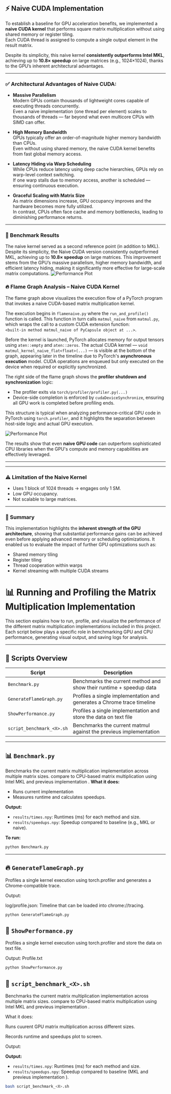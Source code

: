 ## ⚡ Naive CUDA Implementation

To establish a baseline for GPU acceleration benefits, we implemented a **naive CUDA kernel** that performs square matrix multiplication without using shared memory or register tiling.  
Each CUDA thread is assigned to compute a single output element in the result matrix.

Despite its simplicity, this naive kernel **consistently outperforms Intel MKL**, achieving up to **10.8× speedup** on large matrices (e.g., 1024×1024), thanks to the GPU’s inherent architectural advantages.

---

### ✅ Architectural Advantages of Naive CUDA:

- **Massive Parallelism**  
  Modern GPUs contain thousands of lightweight cores capable of executing threads concurrently.  
  Even a naive implementation (one thread per element) scales to thousands of threads — far beyond what even multicore CPUs with SIMD can offer.

- **High Memory Bandwidth**  
  GPUs typically offer an order-of-magnitude higher memory bandwidth than CPUs.  
  Even without using shared memory, the naive CUDA kernel benefits from fast global memory access.

- **Latency Hiding via Warp Scheduling**  
  While CPUs reduce latency using deep cache hierarchies, GPUs rely on warp-level context switching.  
  If one warp stalls due to memory access, another is scheduled — ensuring continuous execution.

- **Graceful Scaling with Matrix Size**  
  As matrix dimensions increase, GPU occupancy improves and the hardware becomes more fully utilized.  
  In contrast, CPUs often face cache and memory bottlenecks, leading to diminishing performance returns.

---

### 🧪 Benchmark Results

The naive kernel served as a second reference point (in addition to MKL).
Despite its simplicity, the Naive CUDA version consistently outperformed MKL, achieving up to
<strong>10.8× speedup</strong> on large matrices. This improvement stems from the GPU’s massive parallelism,
higher memory bandwidth, and efficient latency hiding, making it significantly more effective for large-scale matrix computations.
![Performance Plot](images/graph1.png)



  ### 🔥 Flame Graph Analysis – Naive CUDA Kernel

The flame graph above visualizes the execution flow of a PyTorch program that invokes a naive CUDA-based matrix multiplication kernel.

The execution begins in `flamenaive.py` where the `run_and_profile()` function is called. This function in turn calls `matmul_naive` from `matmul.py`, which wraps the call to a custom CUDA extension function:  
`<built-in method matmul_naive of PyCapsule object at ...>`.

Before the kernel is launched, PyTorch allocates memory for output tensors using `aten::empty` and `aten::zeros`. The actual CUDA kernel — `void matmul_kernel_naive_flat<float>(...)` — is visible at the bottom of the graph, appearing later in the timeline due to PyTorch's **asynchronous execution** model. CUDA operations are enqueued but only executed on the device when required or explicitly synchronized.

The right side of the flame graph shows the **profiler shutdown and synchronization** logic:
- The profiler exits via `torch/profiler/profiler.py(...)`
- Device-side completion is enforced by `cudaDeviceSynchronize`, ensuring all GPU work is completed before profiling ends.

This structure is typical when analyzing performance-critical GPU code in PyTorch using `torch.profiler`, and it highlights the separation between host-side logic and actual GPU execution.




![Performance Plot](images/flame1.png)

The results show that even **naive GPU code** can outperform sophisticated CPU libraries when the GPU's compute and memory capabilities are effectively leveraged.

---

---

### ⚠️ Limitation of the Naive Kernel

- Uses 1 block of 1024 threads → engages only 1 SM.
- Low GPU occupancy.
- Not scalable to large matrices.

---


### 📌 Summary

This implementation highlights the **inherent strength of the GPU architecture**, showing that substantial performance gains can be achieved even before applying advanced memory or scheduling optimizations.
It enabled us to evaluate the impact of further GPU optimizations such as:

- Shared memory tiling  
- Register tiling  
- Thread cooperation within warps  
- Kernel streaming with multiple CUDA streams

# 📊 Running and Profiling the Matrix Multiplication Implementation

This section explains how to run, profile, and visualize the performance of the different matrix multiplication implementations included in this project. Each script below plays a specific role in benchmarking GPU and CPU performance, generating visual output, and saving logs for analysis.

---

## 🔧 Scripts Overview

| Script                   | Description                                                                 |
|--------------------------|-----------------------------------------------------------------------------|
| `Benchmark.py`           | Benchmarks the current method and show their runtime + speedup data         |
| `GenerateFlameGraph.py`  | Profiles a single implementation and generates a Chrome trace timeline      |
| `ShowPerformance.py`     | Profiles a single implementation and store the data on text file            |
| `script_benchmark_<X>.sh`| Benchmarks the current matmul against the previeus implementation           |                     

---

## 📊 `Benchmark.py`

Benchmarks the current matrix multiplication implementation across multiple matrix sizes.
compare to CPU-based matrix multiplication using Intel MKL and previeus implementation .
**What it does:**
- Runs current implementation
- Measures runtime and calculates speedups.

**Output:**
- `results/times.npy`: Runtimes (ms) for each method and size.
- `results/speedups.npy`: Speedup compared to baseline (e.g., MKL or naive).

**To run:**
```bash
python Benchmark.py
```
---
## 🔥 `GenerateFlameGraph.py`

Profiles a single kernel execution using torch.profiler and generates a Chrome-compatible trace.

Output:

log/profile.json: Timeline that can be loaded into chrome://tracing.

```bash
python GenerateFlameGraph.py
```

## 📄 `ShowPerformance.py`

Profiles a single kernel execution using torch.profiler and store the data on text file.

Output:
Profile.txt

```bash
python ShowPerformance.py
```

## 🧪 `script_benchmark_<X>.sh`
Benchmarks the current matrix multiplication implementation across multiple matrix sizes.
compare to CPU-based matrix multiplication using Intel MKL and previeus implementation .

What it does:

Runs cuurent GPU matrix multiplication across different sizes.

Records runtime and speedups plot to screen.

Output:

**Output:**
- `results/times.npy`: Runtimes (ms) for each method and size.
- `results/speedups.npy`: Speedup compared to baseline (MKL and previeus implementation  ).

```bash
bash script_benchmark_<X>.sh
```



